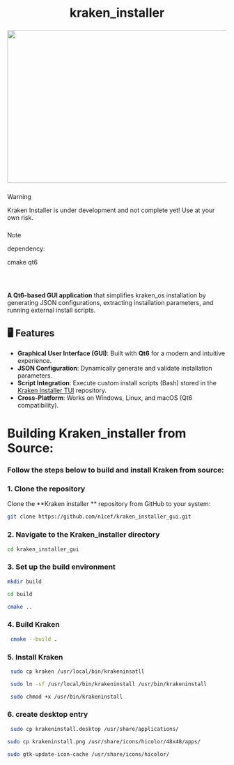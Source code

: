 
<h1 align="center">kraken_installer</h1>

###

<div align="center">
  <img height="350"  width="600" src="https://as1.ftcdn.net/jpg/05/61/65/40/1000_F_561654098_KDGDIAOIm6JToNF7ncaRzI61jLTA6GZt.webp" />
</div>

###

>[!WARNING]  
> Kraken Installer  is under development and not complete yet! Use at your own risk.

<div align="left">
  
</div>







###

> [!NOTE]
 dependency:
 
  cmake
  qt6
  <h3><br></h3>
 
**A Qt6-based GUI application** that simplifies kraken_os installation  by generating JSON configurations, extracting installation parameters, and running external install scripts.  

## 🖥️ Features  
- **Graphical User Interface (GUI)**: Built with **Qt6** for a modern and intuitive experience.  
- **JSON Configuration**: Dynamically generate and validate installation parameters.  
- **Script Integration**: Execute custom install scripts (Bash) stored in the [Kraken Installer TUI](https://github.com/n1cef/kraken_installer_tui) repository.  
- **Cross-Platform**: Works on Windows, Linux, and macOS (Qt6 compatibility).  





###

<h1 align="left">Building Kraken_installer  from Source:</h1>

###

<h3 align="left">Follow the steps below to build and install Kraken from source:</h3>

### 1. Clone the repository
Clone the **Kraken installer ** repository from GitHub to your system:
```sh
git clone https://github.com/n1cef/kraken_installer_gui.git 

```
### 2. Navigate to the Kraken_installer  directory

```sh
cd kraken_installer_gui

```



### 3. Set up the build environment

```sh
mkdir build 


```

```sh
cd build  


```

```sh
cmake .. 


```

### 4.  Build Kraken

```sh
 cmake --build .


```
### 5. Install Kraken

```sh
 sudo cp kraken /usr/local/bin/krakeninsatll


```
```sh
 sudo ln -sf /usr/local/bin/krakeninstall /usr/bin/krakeninstall


```
```sh
 sudo chmod +x /usr/bin/krakeninstall


```
### 6. create desktop entry 
```sh
 sudo cp krakeninstall.desktop /usr/share/applications/


```
```sh
sudo cp krakeninstall.png /usr/share/icons/hicolor/48x48/apps/
```
```sh
sudo gtk-update-icon-cache /usr/share/icons/hicolor/
```


